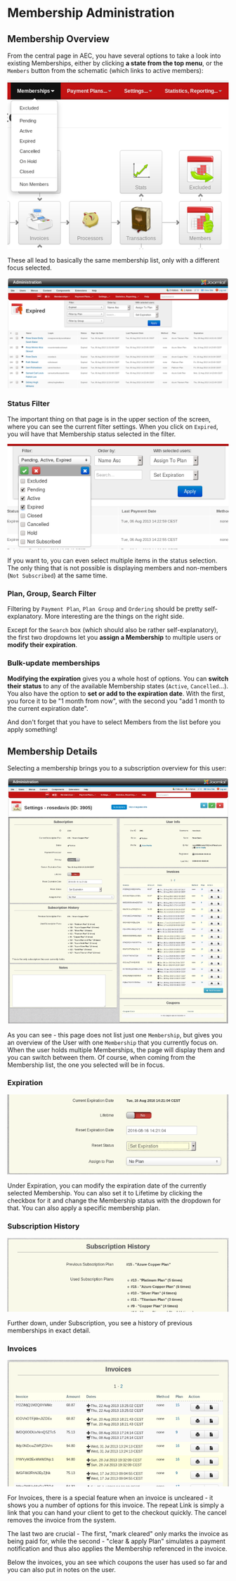 # Membership Administration

## Membership Overview

From the central page in AEC, you have several options to take a look into existing Memberships, either by clicking **a state from the top menu**, or the `Members` button from the schematic (which links to active members):

![Membership List Filters - Status](../../img/membership-list-path-to.png)

These all lead to basically the same membership list, only with a different focus selected.

![Membership List Example - Expired List](../../img/membership-list-example-expired.png)

### Status Filter

The important thing on that page is in the upper section of the screen, where you can see the current filter settings. When you click on `Expired`, you will have that Membership status selected in the filter.

![Membership List Filters - Status](../../img/membership-list-filters-status.png)

If you want to, you can even select multiple items in the status selection. The only thing that is not possible is displaying members and non-members (`Not Subscribed`) at the same time.

### Plan, Group, Search Filter

Filtering by `Payment Plan`, `Plan Group` and `Ordering` should be pretty self-explanatory. More interesting are the things on the right side.

Except for the `Search` box (which should also be rather self-explanatory), the first two dropdowns let you **assign a Membership** to multiple users or **modify their expiration**.

### Bulk-update memberships

**Modifying the expiration** gives you a whole host of options. You can **switch their status** to any of the available Membership states (`Active`, `Cancelled`...). You also have the option to **set or add to the expiration date**. With the first, you force it to be "1 month from now", with the second you "add 1 month to the current expiration date".

And don't forget that you have to select Members from the list before you apply something!

## Membership Details

Selecting a membership brings you to a subscription overview for this user:

![Membership Details - Full View](../../img/membership-details-full.png)

As you can see - this page does not list just one `Membership`, but gives you an overview of the User with one `Membership` that you currently focus on. When the user holds multiple Memberships, the page will display them and you can switch between them. Of course, when coming from the Membership list, the one you selected will be in focus.

### Expiration

![Membership Details - Expiration](../../img/membership-details-expiration.png)

Under Expiration, you can modify the expiration date of the currently selected Membership. You can also set it to Lifetime by clicking the checkbox for it and change the Membership status with the dropdown for that. You can also apply a specific membership plan.

### Subscription History

![Membership Details - Subscription History](../../img/membership-details-subscription-history.png)

Further down, under Subscription, you see a history of previous memberships in exact detail.

### Invoices

![Membership Details - Invoices](../../img/membership-details-invoices.png)

For Invoices, there is a special feature when an invoice is uncleared - it shows you a number of options for this invoice. The repeat Link is simply a link that you can hand your client to get to the checkout quickly. The cancel removes the invoice from the system.

The last two are crucial - The first, "mark cleared" only marks the invoice as being paid for, while the second - "clear & apply Plan" simulates a payment notification and thus also applies the Membership referenced in the invoice.

Below the invoices, you an see which coupons the user has used so far and you can also put in notes on the user.

